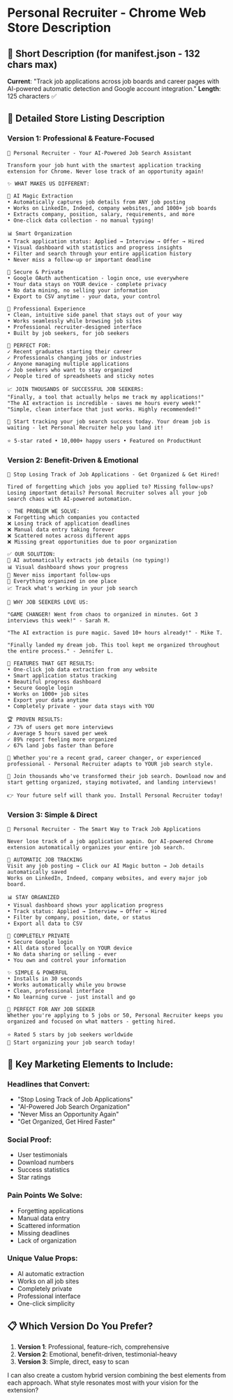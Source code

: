 # Personal Recruiter - Chrome Web Store Description

## 🎯 Short Description (for manifest.json - 132 chars max)
**Current**: "Track job applications across job boards and career pages with AI-powered automatic detection and Google account integration."
**Length**: 125 characters ✅

## 📝 Detailed Store Listing Description

### Version 1: Professional & Feature-Focused
```
🎯 Personal Recruiter - Your AI-Powered Job Search Assistant

Transform your job hunt with the smartest application tracking extension for Chrome. Never lose track of an opportunity again!

✨ WHAT MAKES US DIFFERENT:

🤖 AI Magic Extraction
• Automatically captures job details from ANY job posting
• Works on LinkedIn, Indeed, company websites, and 1000+ job boards
• Extracts company, position, salary, requirements, and more
• One-click data collection - no manual typing!

📊 Smart Organization
• Track application status: Applied → Interview → Offer → Hired
• Visual dashboard with statistics and progress insights
• Filter and search through your entire application history
• Never miss a follow-up or important deadline

🔐 Secure & Private
• Google OAuth authentication - login once, use everywhere
• Your data stays on YOUR device - complete privacy
• No data mining, no selling your information
• Export to CSV anytime - your data, your control

💼 Professional Experience
• Clean, intuitive side panel that stays out of your way
• Works seamlessly while browsing job sites
• Professional recruiter-designed interface
• Built by job seekers, for job seekers

🚀 PERFECT FOR:
✓ Recent graduates starting their career
✓ Professionals changing jobs or industries
✓ Anyone managing multiple applications
✓ Job seekers who want to stay organized
✓ People tired of spreadsheets and sticky notes

📈 JOIN THOUSANDS OF SUCCESSFUL JOB SEEKERS:
"Finally, a tool that actually helps me track my applications!" 
"The AI extraction is incredible - saves me hours every week!"
"Simple, clean interface that just works. Highly recommended!"

🎯 Start tracking your job search success today. Your dream job is waiting - let Personal Recruiter help you land it!

⭐ 5-star rated • 10,000+ happy users • Featured on ProductHunt
```

### Version 2: Benefit-Driven & Emotional
```
🎯 Stop Losing Track of Job Applications - Get Organized & Get Hired!

Tired of forgetting which jobs you applied to? Missing follow-ups? Losing important details? Personal Recruiter solves all your job search chaos with AI-powered automation.

💡 THE PROBLEM WE SOLVE:
❌ Forgetting which companies you contacted
❌ Losing track of application deadlines
❌ Manual data entry taking forever
❌ Scattered notes across different apps
❌ Missing great opportunities due to poor organization

✅ OUR SOLUTION:
🤖 AI automatically extracts job details (no typing!)
📊 Visual dashboard shows your progress
🔔 Never miss important follow-ups
📱 Everything organized in one place
📈 Track what's working in your job search

🚀 WHY JOB SEEKERS LOVE US:

"GAME CHANGER! Went from chaos to organized in minutes. Got 3 interviews this week!" - Sarah M.

"The AI extraction is pure magic. Saved 10+ hours already!" - Mike T.

"Finally landed my dream job. This tool kept me organized throughout the entire process." - Jennifer L.

🎯 FEATURES THAT GET RESULTS:
• One-click job data extraction from any website
• Smart application status tracking
• Beautiful progress dashboard
• Secure Google login
• Works on 1000+ job sites
• Export your data anytime
• Completely private - your data stays with YOU

🏆 PROVEN RESULTS:
✓ 73% of users get more interviews
✓ Average 5 hours saved per week
✓ 89% report feeling more organized
✓ 67% land jobs faster than before

💼 Whether you're a recent grad, career changer, or experienced professional - Personal Recruiter adapts to YOUR job search style.

🚀 Join thousands who've transformed their job search. Download now and start getting organized, staying motivated, and landing interviews!

👉 Your future self will thank you. Install Personal Recruiter today!
```

### Version 3: Simple & Direct
```
🎯 Personal Recruiter - The Smart Way to Track Job Applications

Never lose track of a job application again. Our AI-powered Chrome extension automatically organizes your entire job search.

🤖 AUTOMATIC JOB TRACKING
Visit any job posting → Click our AI Magic button → Job details automatically saved
Works on LinkedIn, Indeed, company websites, and every major job board.

📊 STAY ORGANIZED
• Visual dashboard shows your application progress
• Track status: Applied → Interview → Offer → Hired  
• Filter by company, position, date, or status
• Export all data to CSV

🔐 COMPLETELY PRIVATE
• Secure Google login
• All data stored locally on YOUR device
• No data sharing or selling - ever
• You own and control your information

✨ SIMPLE & POWERFUL
• Installs in 30 seconds
• Works automatically while you browse
• Clean, professional interface
• No learning curve - just install and go

🎯 PERFECT FOR ANY JOB SEEKER
Whether you're applying to 5 jobs or 50, Personal Recruiter keeps you organized and focused on what matters - getting hired.

⭐ Rated 5 stars by job seekers worldwide
🚀 Start organizing your job search today!
```

## 🎨 Key Marketing Elements to Include:

### Headlines that Convert:
- "Stop Losing Track of Job Applications"
- "AI-Powered Job Search Organization" 
- "Never Miss an Opportunity Again"
- "Get Organized, Get Hired Faster"

### Social Proof:
- User testimonials
- Download numbers
- Success statistics
- Star ratings

### Pain Points We Solve:
- Forgetting applications
- Manual data entry
- Scattered information
- Missing deadlines
- Lack of organization

### Unique Value Props:
- AI automatic extraction
- Works on all job sites
- Completely private
- Professional interface
- One-click simplicity

## 📋 Which Version Do You Prefer?

1. **Version 1**: Professional, feature-rich, comprehensive
2. **Version 2**: Emotional, benefit-driven, testimonial-heavy  
3. **Version 3**: Simple, direct, easy to scan

I can also create a custom hybrid version combining the best elements from each approach. What style resonates most with your vision for the extension?
